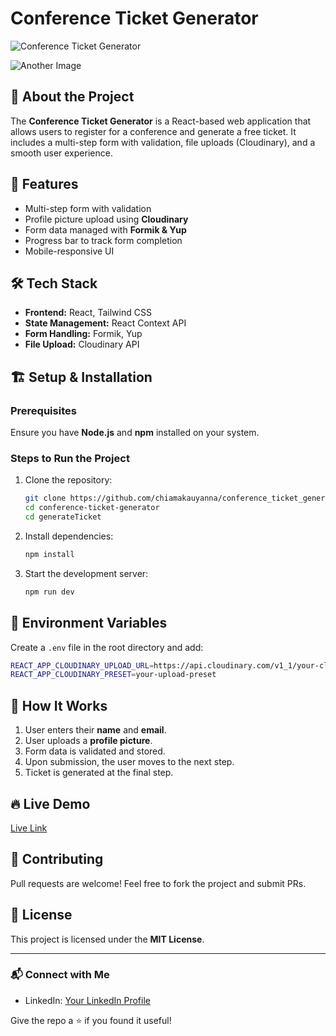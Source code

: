 # Conference Ticket Generator

![Conference Ticket Generator](https://github.com/user-attachments/assets/9c1f3bca-0d82-405f-821f-ae8c217ec8d0)

![Another Image](https://github.com/user-attachments/assets/cf5326c2-9f70-45e5-ad7b-56e8495d9f7d)

## 🚀 About the Project
The **Conference Ticket Generator** is a React-based web application that allows users to register for a conference and generate a free ticket. It includes a multi-step form with validation, file uploads (Cloudinary), and a smooth user experience.

## 🌟 Features
- Multi-step form with validation
- Profile picture upload using **Cloudinary**
- Form data managed with **Formik & Yup**
- Progress bar to track form completion
- Mobile-responsive UI

## 🛠️ Tech Stack
- **Frontend:** React, Tailwind CSS
- **State Management:** React Context API
- **Form Handling:** Formik, Yup
- **File Upload:** Cloudinary API


## 🏗️ Setup & Installation
### Prerequisites
Ensure you have **Node.js** and **npm** installed on your system.

### Steps to Run the Project
1. Clone the repository:
   ```sh
   git clone https://github.com/chiamakauyanna/conference_ticket_generator
   cd conference-ticket-generator
   cd generateTicket
   ```
2. Install dependencies:
   ```sh
   npm install
   ```
3. Start the development server:
   ```sh
   npm run dev
   ```

## 📌 Environment Variables
Create a `.env` file in the root directory and add:
```sh
REACT_APP_CLOUDINARY_UPLOAD_URL=https://api.cloudinary.com/v1_1/your-cloudinary-id/image/upload
REACT_APP_CLOUDINARY_PRESET=your-upload-preset
```

## 🎯 How It Works
1. User enters their **name** and **email**.
2. User uploads a **profile picture**.
3. Form data is validated and stored.
4. Upon submission, the user moves to the next step.
5. Ticket is generated at the final step.

## 🔥 Live Demo
[Live Link](https://conference-ticket-generator-one-self.vercel.app/)

## 🤝 Contributing
Pull requests are welcome! Feel free to fork the project and submit PRs.

## 📜 License
This project is licensed under the **MIT License**.

---

### 📬 Connect with Me
- LinkedIn: [Your LinkedIn Profile](https://www.linkedin.com/in/chiamakauyanna/)

Give the repo a ⭐ if you found it useful!

